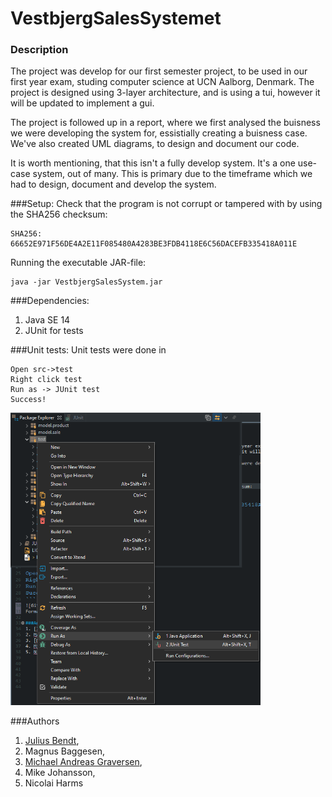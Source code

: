 # VestbjergSalesSystemet

### Description
The project was develop for our first semester project, to be used in our first year exam, studing computer science at UCN Aalborg, Denmark.
The project is designed using 3-layer architecture, and is using a tui, however it will be updated to implement a gui.

The project is followed up in a report, where we first analysed the buisness we were developing the system for, essistially creating a buisness case.
We've also created UML diagrams, to design and document our code.

It is worth mentioning, that this isn't a fully develop system. It's a one use-case system, out of many.
This is primary due to the timeframe which we had to design, document and develop the system.

###Setup:
Check that the program is not corrupt or tampered with by using the SHA256 checksum:

```
SHA256: 66652E971F56DE4A2E11F085480A4283BE3FDB4118E6C56DACEFB335418A011E
```

Running the executable JAR-file:

```
java -jar VestbjergSalesSystem.jar
```

###Dependencies:
1.  Java SE 14
2.  JUnit for tests


###Unit tests:
Unit tests were done in 
```
Open src->test
Right click test
Run as -> JUnit test
Success!
```

<img src="/images/JUnit-test_execute.png" alt="img" width="400px">

###Authors
1. [Julius Bendt](https://juto.dk),
2. Magnus Baggesen,
3. [Michael Andreas Graversen](mailto:michael-graversen@hotmail.com),
4. Mike Johansson,
5. Nicolai Harms



 

